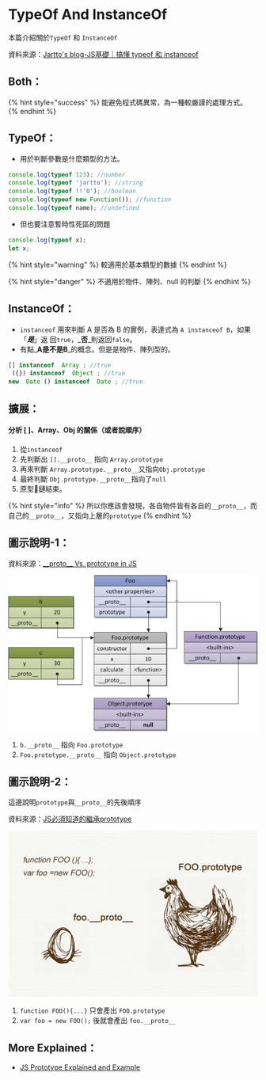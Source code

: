 # TypeOf And InstanceOf

本篇介紹關於`TypeOf` 和 `InstanceOf`

資料來源：[Jartto's blog-JS基礎｜搞懂 typeof 和 instanceof](http://jartto.wang/2019/01/17/js-typeof/)

## Both：

{% hint style="success" %}
能避免程式碼異常，為一種較嚴謹的處理方式。
{% endhint %}

## TypeOf：

* 用於判斷參數是什麼類型的方法。

```javascript
console.log(typeof 123); //number
console.log(typeof 'jartto'); //string
console.log(typeof !!'0'); //boolean
console.log(typeof new Function()); //function
console.log(typeof name); //undefined
```

* 但也要注意暫時性死區的問題

```javascript
console.log(typeof x);
let x;
```

{% hint style="warning" %}
較適用於基本類型的數據
{% endhint %}

{% hint style="danger" %}
不適用於物件、陣列、null 的判斷
{% endhint %}

## InstanceOf：

* `instanceof` 用來判斷 A 是否為 B 的實例，表達式為 `A instanceof B`，如果「_**是**_」返 回`true`，_**否**_則返回`false`。 
* 有點_**A是不是B**_的概念。但是是物件、陣列型的。

```javascript
[] instanceof  Array ; //true
 ({}) instanceof  Object ; //true 
new  Date () instanceof  Date ; //true
```

## 擴展：

#### 分析 \[ \]、Array、Obj 的關係（或者說順序）

1. 從`instanceof` 
2. 先判斷出 `[].__proto__` 指向 `Array.prototype` 
3. 再來判斷 `Array.prototype.__proto__`又指向`Obj.prototype` 
4. 最終判斷 `Obj.prototype.__proto__`指向了`null` 
5. 原型鏈結束。

{% hint style="info" %}
所以你應該會發現，各自物件皆有各自的`__proto__`，而自己的`__proto__`，又指向上層的`prototype`
{% endhint %}

## 圖示說明-1：

資料來源：[\_\_proto\_\_ Vs. prototype in JS](https://stackoverflow.com/questions/9959727/proto-vs-prototype-in-javascript)

![](../../.gitbook/assets/agfn3%20%281%29.png)

1. `b.__proto__` 指向 `Foo.prototype` 
2. `Foo.prototype.__proto__` 指向 `Object.prototype`

## 圖示說明-2：

這邊說明`prototype`與`__proto__`的先後順序

資料來源：[JS必須知道的繼承prototype](https://medium.com/@peterchang_82818/javascripter-%E5%BF%85%E9%A0%88%E7%9F%A5%E9%81%93%E7%9A%84%E7%B9%BC%E6%89%BF%E5%9B%A0%E5%AD%90-prototype-prototype-proto-object-class-inheritace-nodejs-%E7%89%A9%E4%BB%B6-%E7%B9%BC%E6%89%BF-54102240a8b4)

![](../../.gitbook/assets/1_ndbfampflmssikfmlxwivq.jpg)

1. `function FOO(){...}` 只會產出 `FOO.prototype` 
2. `var foo = new FOO();`  後就會產出 `foo.__proto__`

## More Explained：

* [JS Prototype Explained and Example](https://www.javascripttutorial.net/javascript-prototype/)

















